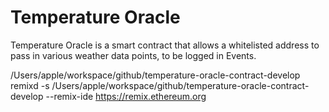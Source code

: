 # Temperature Oracle

Temperature Oracle is a smart contract that allows a whitelisted address to pass in various weather data points, to be logged in Events.


/Users/apple/workspace/github/temperature-oracle-contract-develop
remixd -s /Users/apple/workspace/github/temperature-oracle-contract-develop --remix-ide https://remix.ethereum.org

